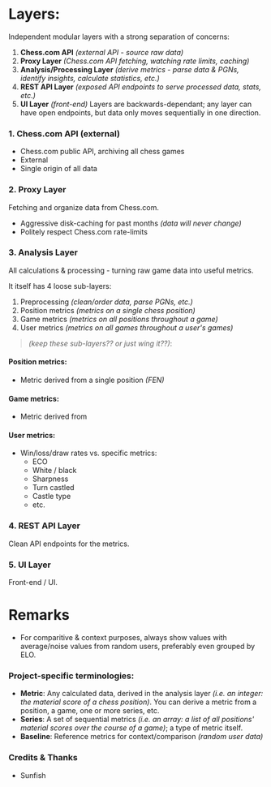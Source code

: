 # Layers:
Independent modular layers with a strong separation of concerns:
1. **Chess.com API** *(external API - source raw data)*
2. **Proxy Layer** *(Chess.com API fetching, watching rate limits, caching)*
3. **Analysis/Processing Layer** *(derive metrics - parse data & PGNs, identify insights, calculate statistics, etc.)*
4. **REST API Layer** *(exposed API endpoints to serve processed data, stats, etc.)*
5. **UI Layer** *(front-end)*
Layers are backwards-dependant; any layer can have open endpoints, but data only moves sequentially in one direction.

### 1. Chess.com API (external)
 - Chess.com public API, archiving all chess games
 - External
 - Single origin of all data

### 2. Proxy Layer
Fetching and organize data from Chess.com.
 - Aggressive disk-caching for past months *(data will never change)*
 - Politely respect Chess.com rate-limits

### 3. Analysis Layer
All calculations & processing - turning raw game data into useful metrics.

It itself has 4 loose sub-layers:
 1. Preprocessing *(clean/order data, parse PGNs, etc.)*
 2. Position metrics *(metrics on a single chess position)*
 3. Game metrics *(metrics on all positions throughout a game)*
 4. User metrics *(metrics on all games throughout a user's games)*
>*(keep these sub-layers?? or just wing it??)*:

#### Position metrics:
 - Metric derived from a single position *(FEN)*
#### Game metrics:
 - Metric derived from 
#### User metrics:
  - Win/loss/draw rates vs. specific metrics:
    - ECO
    - White / black
    - Sharpness
    - Turn castled
    - Castle type
    - etc.

### 4. REST API Layer
Clean API endpoints for the metrics.

### 5. UI Layer
Front-end / UI.



# Remarks
- For comparitive & context purposes, always show values with average/noise values from random users, preferably even grouped by ELO.

### Project-specific terminologies:
- **Metric**: Any calculated data, derived in the analysis layer *(i.e. an integer: the material score of a chess position)*. You can derive a metric from a position, a game, one or more series, etc.
- **Series**: A set of sequential metrics *(i.e. an array: a list of all positions' material scores over the course of a game)*; a type of metric itself.
- **Baseline**: Reference metrics for context/comparison *(random user data)*


### Credits & Thanks
- Sunfish
